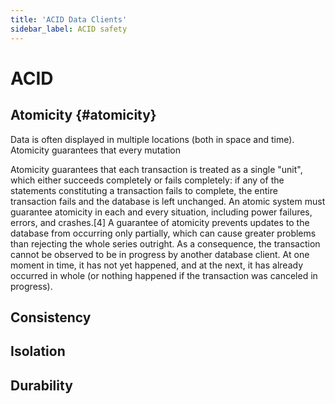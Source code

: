 ```yaml
---
title: 'ACID Data Clients'
sidebar_label: ACID safety
---
```


<head>
  <meta name="docsearch:pagerank" content="10"/>
</head>

# ACID



## Atomicity {#atomicity}

Data is often displayed in multiple locations (both in space and time). Atomicity guarantees that
every mutation 

 Atomicity
 guarantees that each transaction is treated as a single "unit", which 
either succeeds completely or fails completely: if any of the statements
 constituting a transaction fails to complete, the entire transaction 
fails and the database is left unchanged. An atomic system must 
guarantee atomicity in each and every situation, including power 
failures, errors, and crashes.[4]
 A guarantee of atomicity prevents updates to the database from 
occurring only partially, which can cause greater problems than 
rejecting the whole series outright. As a consequence, the transaction 
cannot be observed to be in progress by another database client. At one 
moment in time, it has not yet happened, and at the next, it has already
 occurred in whole (or nothing happened if the transaction was canceled 
in progress).

## Consistency



## Isolation

## Durability